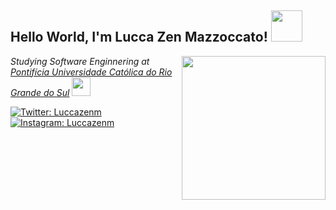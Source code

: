 <h2> Hello World, I'm Lucca Zen Mazzoccato! <img src="https://media2.giphy.com/media/cpAGF6uxLw93uuQNNJ/100.webp?cid=ecf05e47rq4dsf3qksi3qovc4nxhnig9pvm31m75ejvpzm0g&rid=100.webp&ct=s" width="50" ></h2>
<img align='right' src="https://media.giphy.com/media/WUlplcMpOCEmTGBtBW/giphy.gif" width="230">
<p><em> Studying Software Enginnering at <a href="https://www.pucrs.br">Pontifícia Universidade Católica do Rio Grande do Sul</a> <img src="https://media2.giphy.com/media/YWzoMUlrvgZGJDoKZx/200.webp?cid=ecf05e47jj1rcoccwsecuk9ciamei7yrcaqpo99hyje20fps&rid=200.webp&ct=s" width="30"> 
</em></p>

[![Twitter: Luccazenm](https://img.shields.io/badge/Twitter-1DA1F2?style=for-the-badge&logo=twitter&logoColor=white)](https://twitter.com/luccazenm)
[![Instagram: Luccazenm](https://img.shields.io/badge/Instagram-E4405F?style=for-the-badge&logo=instagram&logoColor=white)](https://www.instagram.com/luccazenm/)
